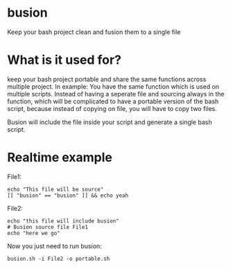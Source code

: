 # busion
Keep your bash project clean and fusion them to a single file

# What is it used for?
keep your bash project portable and share the same functions across multiple project.
In example:
  You have the same function which is used on multiple scripts. Instead of having a seperate file and sourcing always in the function, 
  which will be complicated to have a portable version of the bash script, because instead of copying on file, you will have to copy two files.
  
  Busion will include the file inside your script and generate a single bash script.
  
# Realtime example
File1:
```
echo "This file will be source"
[[ "busion" == "busion" ]] && echo yeah
```

File2:
```
echo "this file will include busion"
# Busion source file File1
echo "here we go"
```
Now you just need to run busion:

```busion.sh -i File2 -o portable.sh```

